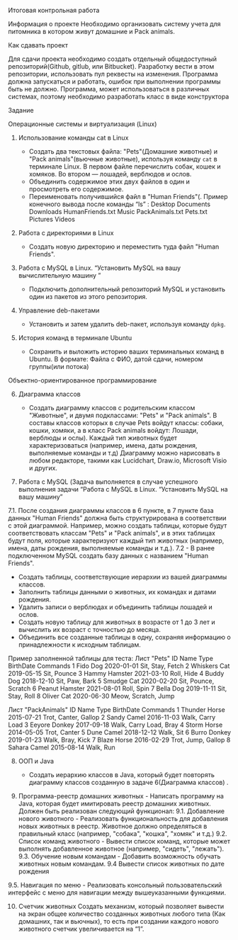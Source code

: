 Итоговая контрольная работа

Информация о проекте
Необходимо организовать систему учета для питомника в котором живут домашние и Pack animals.

Как сдавать проект

Для сдачи проекта необходимо создать отдельный общедоступный репозиторий(Github, gitlub, или Bitbucket). Разработку вести в этом репозитории, использовать пул реквесты на изменения. Программа должна запускаться и работать, ошибок при выполнении программы быть не должно. Программа, может использоваться в различных системах, поэтому необходимо разработать класс в виде конструктора

Задание

Операционные системы и виртуализация (Linux)

1. Использование команды cat в Linux

   - Создать два текстовых файла: "Pets"(Домашние животные) и "Pack animals"(вьючные животные), используя команду `cat` в терминале Linux. В первом файле перечислить собак, кошек и хомяков. Во втором — лошадей, верблюдов и ослов.
   - Объединить содержимое этих двух файлов в один и просмотреть его содержимое.
   - Переименовать получившийся файл в "Human Friends"(.
     Пример конечного вывода после команды “ls” :
     Desktop Documents Downloads HumanFriends.txt Music PackAnimals.txt Pets.txt Pictures Videos

2. Работа с директориями в Linux

   - Создать новую директорию и переместить туда файл "Human Friends".

3. Работа с MySQL в Linux. “Установить MySQL на вашу вычислительную машину ”

   - Подключить дополнительный репозиторий MySQL и установить один из пакетов из этого репозитория.

4. Управление deb-пакетами

   - Установить и затем удалить deb-пакет, используя команду `dpkg`.

5. История команд в терминале Ubuntu
   - Сохранить и выложить историю ваших терминальных команд в Ubuntu.
     В формате: Файла с ФИО, датой сдачи, номером группы(или потока)

Объектно-ориентированное программирование

6. Диаграмма классов

   - Создать диаграмму классов с родительским классом "Животные", и двумя подклассами: "Pets" и "Pack animals".
     В составы классов которых в случае Pets войдут классы: собаки, кошки, хомяки, а в класс Pack animals войдут: Лошади, верблюды и ослы).
     Каждый тип животных будет характеризоваться (например, имена, даты рождения, выполняемые команды и т.д)
     Диаграмму можно нарисовать в любом редакторе, такими как Lucidchart, Draw.io, Microsoft Visio и других.

7. Работа с MySQL (Задача выполняется в случае успешного выполнения задачи “Работа с MySQL в Linux. “Установить MySQL на вашу машину”

7.1. После создания диаграммы классов в 6 пункте, в 7 пункте база данных "Human Friends" должна быть структурирована в соответствии с этой диаграммой. Например, можно создать таблицы, которые будут соответствовать классам "Pets" и "Pack animals", и в этих таблицах будут поля, которые характеризуют каждый тип животных (например, имена, даты рождения, выполняемые команды и т.д.).
7.2 - В ранее подключенном MySQL создать базу данных с названием "Human Friends".

- Создать таблицы, соответствующие иерархии из вашей диаграммы классов.
- Заполнить таблицы данными о животных, их командах и датами рождения.
- Удалить записи о верблюдах и объединить таблицы лошадей и ослов.
- Создать новую таблицу для животных в возрасте от 1 до 3 лет и вычислить их возраст с точностью до месяца.
- Объединить все созданные таблицы в одну, сохраняя информацию о принадлежности к исходным таблицам.

Пример заполненной таблицы для теста:
Лист "Pets"
ID Name Type BirthDate Commands
1 Fido Dog 2020-01-01 Sit, Stay, Fetch
2 Whiskers Cat 2019-05-15 Sit, Pounce
3 Hammy Hamster 2021-03-10 Roll, Hide
4 Buddy Dog 2018-12-10 Sit, Paw, Bark
5 Smudge Cat 2020-02-20 Sit, Pounce, Scratch
6 Peanut Hamster 2021-08-01 Roll, Spin
7 Bella Dog 2019-11-11 Sit, Stay, Roll
8 Oliver Cat 2020-06-30 Meow, Scratch, Jump

Лист "PackAnimals"
ID Name Type BirthDate Commands
1 Thunder Horse 2015-07-21 Trot, Canter, Gallop
2 Sandy Camel 2016-11-03 Walk, Carry Load
3 Eeyore Donkey 2017-09-18 Walk, Carry Load, Bray
4 Storm Horse 2014-05-05 Trot, Canter
5 Dune Camel 2018-12-12 Walk, Sit
6 Burro Donkey 2019-01-23 Walk, Bray, Kick
7 Blaze Horse 2016-02-29 Trot, Jump, Gallop
8 Sahara Camel 2015-08-14 Walk, Run

8.  ООП и Java

    - Создать иерархию классов в Java, который будет повторять диаграмму классов созданную в задаче 6(Диаграмма классов) .

9.  Программа-реестр домашних животных - Написать программу на Java, которая будет имитировать реестр домашних животных.
    Должен быть реализован следующий функционал:
        9.1. Добавление нового животного
            - Реализовать функциональность для добавления новых животных в реестр.
    Животное должно определяться в правильный класс (например, "собака", "кошка", "хомяк" и т.д.)
    9.2. Список команд животного - Вывести список команд, которые может выполнять добавленное животное (например, "сидеть", "лежать").
        9.3. Обучение новым командам
            - Добавить возможность обучать животных новым командам.
    9.4 Вывести список животных по дате рождения

9.5. Навигация по меню - Реализовать консольный пользовательский интерфейс с меню для навигации между вышеуказанными функциями.

10. Счетчик животных
    Создать механизм, который позволяет вывести на экран общее количество созданных животных любого типа (Как домашних, так и вьючных), то есть при создании каждого нового животного счетчик увеличивается на “1”.
